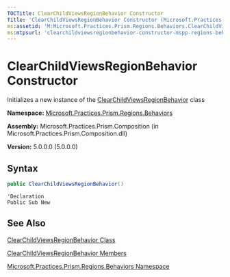 ```yaml
---
TOCTitle: ClearChildViewsRegionBehavior Constructor
Title: 'ClearChildViewsRegionBehavior Constructor (Microsoft.Practices.Prism.Regions.Behaviors)'
ms:assetid: 'M:Microsoft.Practices.Prism.Regions.Behaviors.ClearChildViewsRegionBehavior.\#ctor'
ms:mtpsurl: 'clearchildviewsregionbehavior-constructor-mspp-regions-behaviors.md'
---
```


# ClearChildViewsRegionBehavior Constructor

Initializes a new instance of the [ClearChildViewsRegionBehavior](/patterns-practices/reference/clearchildviewsregionbehavior-class-mspp-regions-behaviors) class

**Namespace:** [Microsoft.Practices.Prism.Regions.Behaviors](/patterns-practices/reference/mspp-regions-behaviors-namespace)

**Assembly:** Microsoft.Practices.Prism.Composition (in Microsoft.Practices.Prism.Composition.dll)

**Version:** 5.0.0.0 (5.0.0.0)

## Syntax
```C#
public ClearChildViewsRegionBehavior()
```

```VB
'Declaration
Public Sub New
```

## See Also

[ClearChildViewsRegionBehavior Class](/patterns-practices/reference/clearchildviewsregionbehavior-class-mspp-regions-behaviors)

[ClearChildViewsRegionBehavior Members](/patterns-practices/reference/clearchildviewsregionbehavior-members-mspp-regions-behaviors)

[Microsoft.Practices.Prism.Regions.Behaviors Namespace](/patterns-practices/reference/mspp-regions-behaviors-namespace)
